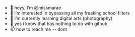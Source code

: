 - 👋 heyy, I’m @missmarae
- 👀 i’m interested in bypassing all my freaking school filters
- 🌱 I’m currently learning digital arts (photography)
- 💞️ yes i know that has nothing to do with github
- 📫 how to reach me -- dont

<!---
missmarae/missmarae is a ✨ special ✨ repository because its `README.md` (this file) appears on your GitHub profile.
You can click the Preview link to take a look at your changes.
--->
